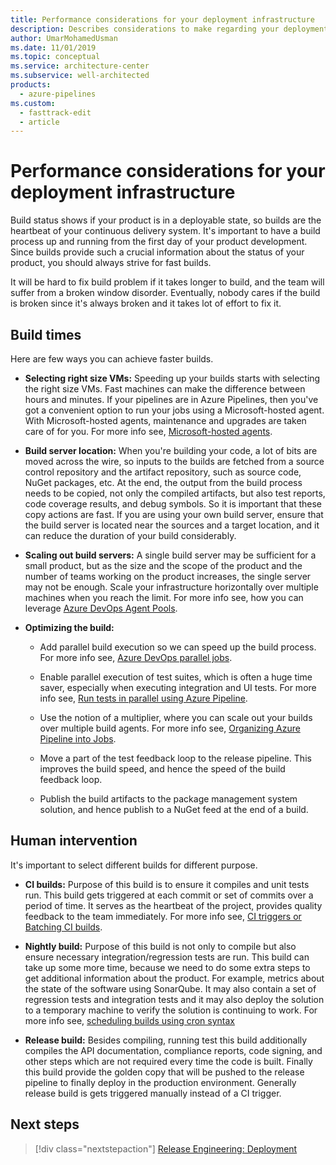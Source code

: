```yaml
---
title: Performance considerations for your deployment infrastructure
description: Describes considerations to make regarding your deployment infrastructure.
author: UmarMohamedUsman
ms.date: 11/01/2019
ms.topic: conceptual
ms.service: architecture-center
ms.subservice: well-architected
products:
  - azure-pipelines
ms.custom:
  - fasttrack-edit
  - article
---
```


# Performance considerations for your deployment infrastructure

Build status shows if your product is in a deployable state, so builds are the heartbeat of your continuous delivery system. It's important to have a build process up and running from the first day of your product development. Since builds provide such a crucial information about the status of your product, you should always strive for fast builds.

It will be hard to fix build problem if it takes longer to build, and the team will suffer from a broken window disorder. Eventually, nobody cares if the build is broken since it's always broken and it takes lot of effort to fix it.

## Build times

Here are few ways you can achieve faster builds.

* **Selecting right size VMs:** Speeding up your builds starts with selecting the right size VMs. Fast machines can make the difference between hours and minutes. If your pipelines are in Azure Pipelines, then you've got a convenient option to run your jobs using a Microsoft-hosted agent. With Microsoft-hosted agents, maintenance and upgrades are taken care of for you. For more info see, [Microsoft-hosted agents](/azure/devops/pipelines/agents/hosted?view=azure-devops&preserve-view=true).

* **Build server location:** When you're building your code, a lot of bits are moved across the wire, so inputs to the builds are fetched from a source control repository and the artifact repository, such as source code, NuGet packages, etc. At the end, the output from the build process needs to be copied, not only the compiled artifacts, but also test reports, code coverage results, and debug symbols. So it is important that these copy actions are fast. If you are using your own build server, ensure that the build server is located near the sources and a target location, and it can reduce the duration of your build considerably.

* **Scaling out build servers:** A single build server may be sufficient for a small product, but as the size and the scope of the product and the number of teams working on the product increases, the single server may not be enough. Scale your infrastructure horizontally over multiple machines when you reach the limit. For more info see, how you can leverage [Azure DevOps Agent Pools](/azure/devops/pipelines/agents/pools-queues?tabs=yaml&view=azure-devops&preserve-view=true).

* **Optimizing the build:**

  * Add parallel build execution so we can speed up the build process. For more info see, [Azure DevOps parallel jobs](/azure/devops/pipelines/licensing/concurrent-jobs?view=azure-devops&preserve-view=true).

  * Enable parallel execution of test suites, which is often a huge time saver, especially when executing integration and UI tests. For more info see, [Run tests in parallel using Azure Pipeline](/azure/devops/pipelines/test/parallel-testing-any-test-runner?view=azure-devops&preserve-view=true).

  * Use the notion of a multiplier, where you can scale out your builds over multiple build agents. For more info see, [Organizing Azure Pipeline into Jobs](/azure/devops/pipelines/process/phases?tabs=yaml&view=azure-devops&preserve-view=true).

  * Move a part of the test feedback loop to the release pipeline. This improves the build speed, and hence the speed of the build feedback loop.

  * Publish the build artifacts to the package management system solution, and hence publish to a NuGet feed at the end of a build.

## Human intervention

It's important to select different builds for different purpose.

* **CI builds:** Purpose of this build is to ensure it compiles and unit tests run. This build gets triggered at each commit or set of commits over a period of time. It serves as the heartbeat of the project, provides quality feedback to the team immediately. For more info see, [CI triggers or Batching CI builds](/azure/devops/pipelines/build/triggers?tabs=yaml&view=azure-devops&preserve-view=true).

* **Nightly build:** Purpose of this build is not only to compile but also ensure necessary integration/regression tests are run. This build can take up some more time, because we need to do some extra steps to get additional information about the product. For example, metrics about the state of the software using SonarQube. It may also contain a set of regression tests and integration tests and it may also deploy the solution to a temporary machine to verify the solution is continuing to work. For more info see, [scheduling builds using cron syntax](/azure/devops/pipelines/process/scheduled-triggers)

* **Release build:** Besides compiling, running test this build additionally compiles the API documentation, compliance reports, code signing, and other steps which are not required every time the code is built. Finally this build provide the golden copy that will be pushed to the release pipeline to finally deploy in the production environment. Generally release build is gets triggered manually instead of a CI trigger.

## Next steps

> [!div class="nextstepaction"]
> [Release Engineering: Deployment ](./release-engineering-cd.md)
